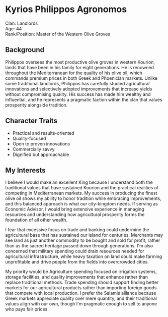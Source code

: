 # Kyrios Philippos Agronomos

Clan: Landlords  
Age: 44  
Rank/Position: Master of the Western Olive Groves  

## Background

Philippos oversees the most productive olive groves in western Kourion, lands that have been in his family for eight generations. He is renowned throughout the Mediterranean for the quality of his olive oil, which commands premium prices in both Greek and Phoenician markets. Unlike some traditional landlords, Philippos has carefully studied agricultural innovations and selectively adopted improvements that increase yields without compromising quality. His success has made him wealthy and influential, and he represents a pragmatic faction within the clan that values prosperity alongside tradition.

## Character Traits

- Practical and results-oriented
- Quality-focused
- Open to proven innovations
- Commercially savvy
- Dignified but approachable

## My Interests

I believe I would make an excellent King because I understand both the traditional values that have sustained Kourion and the practical realities of competing in Mediterranean markets. My success in producing the finest olive oil shows my ability to honor tradition while embracing improvements, and this balanced approach is what our city-kingdom needs. If serving as Economic Advisor, I would bring extensive experience in managing resources and understanding how agricultural prosperity forms the foundation of all other wealth.

I fear that excessive focus on trade and banking could undermine the agricultural base that has sustained our island for centuries. Merchants may see land as just another commodity to be bought and sold for profit, rather than as the sacred heritage passed down through generations. I'm also concerned that military spending could drain resources needed for agricultural infrastructure, while heavy taxation on land could make farming unprofitable and drive people from the fields into overcrowded cities.

My priority would be Agriculture spending focused on irrigation systems, storage facilities, and quality improvements that enhance rather than replace traditional methods. Trade spending should support finding better markets for our agricultural products rather than importing foreign goods that compete with local production. I prefer the Salamis alliance because Greek markets appreciate quality over mere quantity, and their traditional values align with our own, though I'm pragmatic enough to sell to anyone who pays fair prices.

